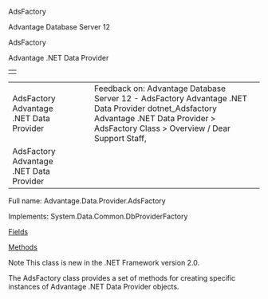 AdsFactory




Advantage Database Server 12  

AdsFactory

Advantage .NET Data Provider

|  |
| --- |
|  |

|  |  |  |  |  |
| --- | --- | --- | --- | --- |
| AdsFactory  Advantage .NET Data Provider |  |  | Feedback on: Advantage Database Server 12 - AdsFactory Advantage .NET Data Provider dotnet\_Adsfactory Advantage .NET Data Provider > AdsFactory Class > Overview / Dear Support Staff, |  |
| AdsFactory  Advantage .NET Data Provider |  |  |  |  |

Full name: Advantage.Data.Provider.AdsFactory

Implements: System.Data.Common.DbProviderFactory

[Fields](dotnet_adsfactory_fields.htm)

[Methods](dotnet_adsfactory_methods.htm)

Note This class is new in the .NET Framework version 2.0.

The AdsFactory class provides a set of methods for creating specific instances of Advantage .NET Data Provider objects.